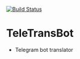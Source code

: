 [![Build Status](https://travis-ci.org/res0nance/teletransbot.svg?branch=master)](https://travis-ci.org/res0nance/teletransbot)
# TeleTransBot
* Telegram bot translator

